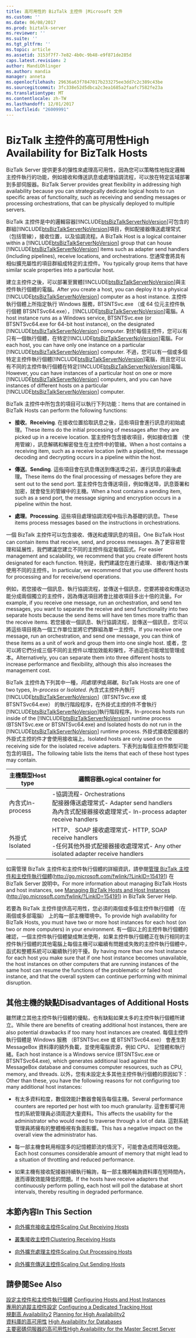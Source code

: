 ```yaml
---
title: 高可用性的 BizTalk 主控件 |Microsoft 文件
ms.custom: ''
ms.date: 06/08/2017
ms.prod: biztalk-server
ms.reviewer: ''
ms.suite: ''
ms.tgt_pltfrm: ''
ms.topic: article
ms.assetid: 3153f7f7-7e82-4b0c-9b48-e9f871de285d
caps.latest.revision: 2
author: MandiOhlinger
ms.author: mandia
manager: anneta
ms.openlocfilehash: 29636a63f7847017b233275ee3dd7c2c389c43be
ms.sourcegitcommit: 3fc338e52d5dbca2c3ea1685a2faafc7582fe23a
ms.translationtype: MT
ms.contentlocale: zh-TW
ms.lasthandoff: 12/01/2017
ms.locfileid: "26009991"
---
```

# <a name="high-availability-for-biztalk-hosts"></a><span data-ttu-id="bb509-102">BizTalk 主控件的高可用性</span><span class="sxs-lookup"><span data-stu-id="bb509-102">High Availability for BizTalk Hosts</span></span>
<span data-ttu-id="bb509-103">BizTalk Server 提供更多的彈性來處理高可用性，因為您可以策略性地指定邏輯主控件執行的功能，例如接收和傳送訊息或處理協調流程，可以放在特定區域部署到多部伺服器。</span><span class="sxs-lookup"><span data-stu-id="bb509-103">BizTalk Server provides great flexibility in addressing high availability because you can strategically dedicate logical hosts to run specific areas of functionality, such as receiving and sending messages or processing orchestrations, that can be physically deployed to multiple servers.</span></span>  
  
 <span data-ttu-id="bb509-104">BizTalk 主控件是中的邏輯容器[!INCLUDE[btsBizTalkServerNoVersion](../includes/btsbiztalkservernoversion-md.md)]可包含的群組[!INCLUDE[btsBizTalkServerNoVersion](../includes/btsbiztalkservernoversion-md.md)]項目，例如配接器傳送處理常式 （包括管線），接收位置，以及協調流程。</span><span class="sxs-lookup"><span data-stu-id="bb509-104">A BizTalk Host is a logical container within a [!INCLUDE[btsBizTalkServerNoVersion](../includes/btsbiztalkservernoversion-md.md)] group that can house [!INCLUDE[btsBizTalkServerNoVersion](../includes/btsbiztalkservernoversion-md.md)] items such as adapter send handlers (including pipelines), receive locations, and orchestrations.</span></span> <span data-ttu-id="bb509-105">您通常會將具有相似擴充屬性的項目群組成特定的主控件。</span><span class="sxs-lookup"><span data-stu-id="bb509-105">You typically group items that have similar scale properties into a particular host.</span></span>  
  
 <span data-ttu-id="bb509-106">建立主控件之後，可以部署至實體[!INCLUDE[btsBizTalkServerNoVersion](../includes/btsbiztalkservernoversion-md.md)]與主控件執行個體的電腦。</span><span class="sxs-lookup"><span data-stu-id="bb509-106">After you create a host, you can deploy it to a physical [!INCLUDE[btsBizTalkServerNoVersion](../includes/btsbiztalkservernoversion-md.md)] computer as a host instance.</span></span> <span data-ttu-id="bb509-107">主控件執行個體上所指定執行 Windows 服務，BTSNTSvc.exe （或 64 位元主控件執行個體 BTSNTSvc64.exe），[!INCLUDE[btsBizTalkServerNoVersion](../includes/btsbiztalkservernoversion-md.md)]電腦。</span><span class="sxs-lookup"><span data-stu-id="bb509-107">A host instance runs as a Windows service, BTSNTSvc.exe (or BTSNTSvc64.exe for 64-bit host instance), on the designated [!INCLUDE[btsBizTalkServerNoVersion](../includes/btsbiztalkservernoversion-md.md)] computer.</span></span> <span data-ttu-id="bb509-108">對於每個主控件，您可以有只有一個執行個體，在特定[!INCLUDE[btsBizTalkServerNoVersion](../includes/btsbiztalkservernoversion-md.md)]電腦。</span><span class="sxs-lookup"><span data-stu-id="bb509-108">For each host, you can have only one instance on a particular [!INCLUDE[btsBizTalkServerNoVersion](../includes/btsbiztalkservernoversion-md.md)] computer.</span></span> <span data-ttu-id="bb509-109">不過，您可以有一個或多個特定主控件執行個體[!INCLUDE[btsBizTalkServerNoVersion](../includes/btsbiztalkservernoversion-md.md)]電腦，而且您可以有不同的主控件執行個體在特定[!INCLUDE[btsBizTalkServerNoVersion](../includes/btsbiztalkservernoversion-md.md)]電腦。</span><span class="sxs-lookup"><span data-stu-id="bb509-109">However, you can have instances of a particular host on one or more [!INCLUDE[btsBizTalkServerNoVersion](../includes/btsbiztalkservernoversion-md.md)] computers, and you can have instances of different hosts on a particular [!INCLUDE[btsBizTalkServerNoVersion](../includes/btsbiztalkservernoversion-md.md)] computer.</span></span>  
  
 <span data-ttu-id="bb509-110">BizTalk 主控件中所包含的項目可以執行下列功能：</span><span class="sxs-lookup"><span data-stu-id="bb509-110">Items that are contained in BizTalk Hosts can perform the following functions:</span></span>  
  
-   <span data-ttu-id="bb509-111">**接收**。</span><span class="sxs-lookup"><span data-stu-id="bb509-111">**Receiving**.</span></span> <span data-ttu-id="bb509-112">在接收位置拾取訊息之後，這些項目會進行訊息的初始處理。</span><span class="sxs-lookup"><span data-stu-id="bb509-112">These items do the initial processing of messages after they are picked up in a receive location.</span></span> <span data-ttu-id="bb509-113">當主控件包含接收項目，例如接收位置 （使用管線），訊息解碼和解密發生在主控件中的管線。</span><span class="sxs-lookup"><span data-stu-id="bb509-113">When a host contains a receiving item, such as a receive location (with a pipeline), the message decoding and decrypting occurs in a pipeline within the host.</span></span>  
  
-   <span data-ttu-id="bb509-114">**傳送**。</span><span class="sxs-lookup"><span data-stu-id="bb509-114">**Sending**.</span></span> <span data-ttu-id="bb509-115">這些項目會在訊息傳送到傳送埠之前，進行訊息的最後處理。</span><span class="sxs-lookup"><span data-stu-id="bb509-115">These items do the final processing of messages before they are sent out to the send port.</span></span> <span data-ttu-id="bb509-116">當主控件包含傳送項目，例如傳送埠，訊息簽署和加密，就會發生的管線中的主機。</span><span class="sxs-lookup"><span data-stu-id="bb509-116">When a host contains a sending item, such as a send port, the message signing and encryption occurs in a pipeline within the host.</span></span>  
  
-   <span data-ttu-id="bb509-117">**處理**。</span><span class="sxs-lookup"><span data-stu-id="bb509-117">**Processing**.</span></span> <span data-ttu-id="bb509-118">這些項目處理協調流程中指示為基礎的訊息。</span><span class="sxs-lookup"><span data-stu-id="bb509-118">These items process messages based on the instructions in orchestrations.</span></span>  
  
 <span data-ttu-id="bb509-119">一個 BizTalk 主控件可以包含接收、傳送和處理訊息的項目。</span><span class="sxs-lookup"><span data-stu-id="bb509-119">One BizTalk Host can contain items that receive, send, and process messages.</span></span> <span data-ttu-id="bb509-120">為了更容易管理和延展性，我們建議您建立不同的主控件指定每個函式。</span><span class="sxs-lookup"><span data-stu-id="bb509-120">For easier management and scalability, we recommend that you create different hosts designated for each function.</span></span> <span data-ttu-id="bb509-121">特別是，我們建議您在進行處理、 接收/傳送作業使用不同的主控件。</span><span class="sxs-lookup"><span data-stu-id="bb509-121">In particular, we recommend that you use different hosts for processing and for receive/send operations.</span></span>  
  
 <span data-ttu-id="bb509-122">例如，若您接收一個訊息、執行協調流程，並傳送十個訊息，您要將接收和傳送功能分成兩個獨立的主控件，因為傳送項目將會比接收項目多出十倍的流量。</span><span class="sxs-lookup"><span data-stu-id="bb509-122">For example, if you receive one message, run an orchestration, and send ten messages, you want to separate the receive and send functionality into two separate hosts because the send items will have ten times more traffic than the receive items.</span></span> <span data-ttu-id="bb509-123">若您接收一個訊息、執行協調流程，並傳送一個訊息，您可以將這些項目視為一個工作單位並將它們群組為單一主控件。</span><span class="sxs-lookup"><span data-stu-id="bb509-123">If you receive one message, run an orchestration, and send one message, you can think of these items as a unit of work and group them into one single host.</span></span> <span data-ttu-id="bb509-124">或者，您可以將它們分成三個不同的主控件以增加效能和彈性，不過這也可能增加管理成本。</span><span class="sxs-lookup"><span data-stu-id="bb509-124">Alternatively, you can separate them into three different hosts to increase performance and flexibility, although this also increases the management cost.</span></span>  
  
 <span data-ttu-id="bb509-125">BizTalk 主控件為下列其中一種，*同處理序*或*隔離*。</span><span class="sxs-lookup"><span data-stu-id="bb509-125">BizTalk Hosts are one of two types, *In-process* or *Isolated*.</span></span> <span data-ttu-id="bb509-126">內含式主控件內執行[!INCLUDE[btsBizTalkServerNoVersion](../includes/btsbiztalkservernoversion-md.md)]（BTSNTSvc.exe 或 BTSNTSvc64.exe） 的執行階段程序，在外掛式主控的件不會執行[!INCLUDE[btsBizTalkServerNoVersion](../includes/btsbiztalkservernoversion-md.md)]執行階段程序。</span><span class="sxs-lookup"><span data-stu-id="bb509-126">In-process hosts run inside of the [!INCLUDE[btsBizTalkServerNoVersion](../includes/btsbiztalkservernoversion-md.md)] runtime process (BTSNTSvc.exe  or BTSNTSvc64.exe) and Isolated hosts do not run in the [!INCLUDE[btsBizTalkServerNoVersion](../includes/btsbiztalkservernoversion-md.md)] runtime process.</span></span> <span data-ttu-id="bb509-127">外掛式接收配接器的外掛式主控的件才會使用接收端上。</span><span class="sxs-lookup"><span data-stu-id="bb509-127">Isolated hosts are only used on the receiving side for the isolated receive adapters.</span></span> <span data-ttu-id="bb509-128">下表列出每個主控件類型可能包含的項目。</span><span class="sxs-lookup"><span data-stu-id="bb509-128">The following table lists the items that each of these host types may contain.</span></span>  
  
|<span data-ttu-id="bb509-129">主機類型</span><span class="sxs-lookup"><span data-stu-id="bb509-129">Host type</span></span>|<span data-ttu-id="bb509-130">邏輯容器</span><span class="sxs-lookup"><span data-stu-id="bb509-130">Logical container for</span></span>|  
|---------------|---------------------------|  
|<span data-ttu-id="bb509-131">內含式</span><span class="sxs-lookup"><span data-stu-id="bb509-131">In-process</span></span>|<span data-ttu-id="bb509-132">-協調流程</span><span class="sxs-lookup"><span data-stu-id="bb509-132">-   Orchestrations</span></span><br /><span data-ttu-id="bb509-133">配接器傳送處理常式</span><span class="sxs-lookup"><span data-stu-id="bb509-133">-   Adapter send handlers</span></span><br /><span data-ttu-id="bb509-134">為內含式配接器接收處理常式</span><span class="sxs-lookup"><span data-stu-id="bb509-134">-   In-process adapter receive handlers</span></span>|  
|<span data-ttu-id="bb509-135">外掛式</span><span class="sxs-lookup"><span data-stu-id="bb509-135">Isolated</span></span>|<span data-ttu-id="bb509-136">HTTP、 SOAP 接收處理常式</span><span class="sxs-lookup"><span data-stu-id="bb509-136">-   HTTP, SOAP receive handlers</span></span><br /><span data-ttu-id="bb509-137">-任何其他外掛式配接器接收處理常式</span><span class="sxs-lookup"><span data-stu-id="bb509-137">-   Any other isolated adapter receive handlers</span></span>|  
  
 <span data-ttu-id="bb509-138">如需管理 BizTalk 主控件和主控件執行個體的詳細資訊，請參閱[管理 BizTalk 主控件和主控件執行個體](http://go.microsoft.com/fwlink/?LinkID=154191)(http://go.microsoft.com/fwlink/?LinkID=154191) 在 BizTalk Server 說明中。</span><span class="sxs-lookup"><span data-stu-id="bb509-138">For more information about managing BizTalk Hosts and host instances, see [Managing BizTalk Hosts and Host Instances](http://go.microsoft.com/fwlink/?LinkID=154191) (http://go.microsoft.com/fwlink/?LinkID=154191) in BizTalk Server Help.</span></span>  
  
 <span data-ttu-id="bb509-139">若要為 BizTalk 主控件提供高可用性，您必須的兩個或多個主控件執行個體 （在兩個或多部電腦） 上的每一部主機環境中。</span><span class="sxs-lookup"><span data-stu-id="bb509-139">To provide high availability for BizTalk Hosts, you must have two or more host instances for each host (on two or more computers) in your environment.</span></span> <span data-ttu-id="bb509-140">有一個以上的主控件執行個體的確認，一個主控件執行個體變成無法使用，如果主控件執行個體正在執行相同的主控件執行個體的其他電腦上每個主機可以繼續有問題或失敗的主控件執行個體中，函式和整體系統可以繼續執行的干擾。</span><span class="sxs-lookup"><span data-stu-id="bb509-140">By having more than one host instance for each host you make sure that if one host instance becomes unavailable, the host instances on other computers that are running instances of the same host can resume the functions of the problematic or failed host instance, and that the overall system can continue performing with minimal disruption.</span></span>  
  
## <a name="disadvantages-of-additional-hosts"></a><span data-ttu-id="bb509-141">其他主機的缺點</span><span class="sxs-lookup"><span data-stu-id="bb509-141">Disadvantages of Additional Hosts</span></span>  
 <span data-ttu-id="bb509-142">雖然建立其他主控件執行個體的優點，也有缺點如果太多的主控件執行個體所建立。</span><span class="sxs-lookup"><span data-stu-id="bb509-142">While there are benefits of creating additional host instances, there are also potential drawbacks if too many host instances are created.</span></span> <span data-ttu-id="bb509-143">每個主控件執行個體是 Windows 服務 （BTSNTSvc.exe 或 BTSNTSvc64.exe） 會產生對 MessageBox 資料庫的額外負載，並使用電腦資源，例如 CPU、 記憶體和執行緒。</span><span class="sxs-lookup"><span data-stu-id="bb509-143">Each host instance is a Windows service (BTSNTSvc.exe or BTSNTSvc64.exe), which generates additional load against the MessageBox database and consumes computer resources, such as CPU, memory, and threads.</span></span> <span data-ttu-id="bb509-144">以外，您有未設定太多其他主控件執行個體的原因如下：</span><span class="sxs-lookup"><span data-stu-id="bb509-144">Other than these, you have the following reasons for not configuring too many additional host instances:</span></span>  
  
-   <span data-ttu-id="bb509-145">有太多資料粒度，數個效能計數器會報告每個主機。</span><span class="sxs-lookup"><span data-stu-id="bb509-145">Several performance counters are reported per host with too much granularity.</span></span> <span data-ttu-id="bb509-146">這會影響可用性的系統管理員必須周遊大量資料。</span><span class="sxs-lookup"><span data-stu-id="bb509-146">This affects the usability for the administrator who would need to traverse through a lot of data.</span></span> <span data-ttu-id="bb509-147">這對系統管理員將擁有的整體檢視有負面影響。</span><span class="sxs-lookup"><span data-stu-id="bb509-147">This has a negative impact on the overall view the administrator has.</span></span>  
  
-   <span data-ttu-id="bb509-148">每一部主機會耗用相當多的記憶體節流的情況下，可能會造成而降低效能。</span><span class="sxs-lookup"><span data-stu-id="bb509-148">Each host consumes considerable amount of memory that might lead to a situation of throttling and reduced performance.</span></span>  
  
-   <span data-ttu-id="bb509-149">如果主機有接收配接器持續執行輪詢，每一部主機將輪詢資料庫在短時間內，進而導致效能降低的問題。</span><span class="sxs-lookup"><span data-stu-id="bb509-149">If the hosts have receive adapters that continuously perform polling, each host will poll the database at short intervals, thereby resulting in degraded performance.</span></span>  
  
## <a name="in-this-section"></a><span data-ttu-id="bb509-150">本節內容</span><span class="sxs-lookup"><span data-stu-id="bb509-150">In This Section</span></span>  
  
-   [<span data-ttu-id="bb509-151">向外擴充接收主控件</span><span class="sxs-lookup"><span data-stu-id="bb509-151">Scaling Out Receiving Hosts</span></span>](../technical-guides/scaling-out-receiving-hosts.md)  
  
-   [<span data-ttu-id="bb509-152">叢集接收主控件</span><span class="sxs-lookup"><span data-stu-id="bb509-152">Clustering Receiving Hosts</span></span>](../technical-guides/clustering-receiving-hosts.md)  
  
-   [<span data-ttu-id="bb509-153">向外擴充處理主控件</span><span class="sxs-lookup"><span data-stu-id="bb509-153">Scaling Out Processing Hosts</span></span>](../technical-guides/scaling-out-processing-hosts.md)  
  
-   [<span data-ttu-id="bb509-154">向外擴充傳送主控件</span><span class="sxs-lookup"><span data-stu-id="bb509-154">Scaling Out Sending Hosts</span></span>](../technical-guides/scaling-out-sending-hosts.md)  
  
## <a name="see-also"></a><span data-ttu-id="bb509-155">請參閱</span><span class="sxs-lookup"><span data-stu-id="bb509-155">See Also</span></span>  
 <span data-ttu-id="bb509-156">[設定主控件和主控件執行個體](../technical-guides/configuring-hosts-and-host-instances.md) </span><span class="sxs-lookup"><span data-stu-id="bb509-156">[Configuring Hosts and Host Instances](../technical-guides/configuring-hosts-and-host-instances.md) </span></span>  
 <span data-ttu-id="bb509-157">[專用的追蹤主控件設定](../technical-guides/configuring-a-dedicated-tracking-host.md) </span><span class="sxs-lookup"><span data-stu-id="bb509-157">[Configuring a Dedicated Tracking Host](../technical-guides/configuring-a-dedicated-tracking-host.md) </span></span>  
 <span data-ttu-id="bb509-158">[規劃高 Availability2](../technical-guides/planning-for-high-availability2.md) </span><span class="sxs-lookup"><span data-stu-id="bb509-158">[Planning for High Availability2](../technical-guides/planning-for-high-availability2.md) </span></span>  
 <span data-ttu-id="bb509-159">[資料庫的高可用性](../technical-guides/high-availability-for-databases.md) </span><span class="sxs-lookup"><span data-stu-id="bb509-159">[High Availability for Databases](../technical-guides/high-availability-for-databases.md) </span></span>  
 [<span data-ttu-id="bb509-160">主要密碼伺服器的高可用性</span><span class="sxs-lookup"><span data-stu-id="bb509-160">High Availability for the Master Secret Server</span></span>](../technical-guides/high-availability-for-the-master-secret-server.md)